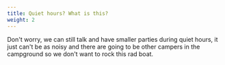 ```yaml
---
title: Quiet hours? What is this?
weight: 2
---
```

Don't worry, we can still talk and have smaller parties during quiet hours, it just can't be as noisy and there are going to be other campers in the campground so we don't want to rock this rad boat.
